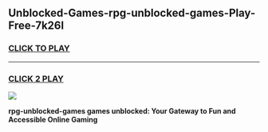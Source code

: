
## Unblocked-Games-rpg-unblocked-games-Play-Free-7k26l
<h3>
<a href="https://premium76.site?title=rpg-unblocked-games&ref=19M">CLICK TO PLAY</a></h3>
<hr>

<h3>
<a href="https://premium76.site?title=rpg-unblocked-games&ref=19M">CLICK 2 PLAY</a>
  
</h3>

<a href="https://premium76.site?title=rpg-unblocked-games&ref=19M"><img src="https://clearcache.store/games.png"></a>


**rpg-unblocked-games games unblocked: Your Gateway to Fun and Accessible Online Gaming**
